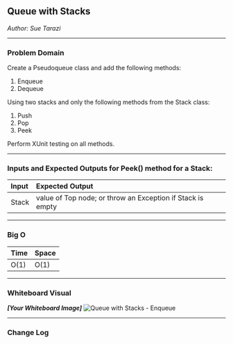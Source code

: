 ## Queue with Stacks
*Author: Sue Tarazi*

---

### Problem Domain

Create a Pseudoqueue class and add the following methods:
1. Enqueue 
1. Dequeue

Using two stacks and only the following methods from the Stack class:
1. Push
1. Pop
1. Peek

Perform XUnit testing on all methods.

---

### Inputs and Expected Outputs for Peek() method for a Stack:

| Input | Expected Output |
| :----------- | :----------- |
| Stack | value of Top node; or throw an Exception if Stack is empty |
 

---

### Big O


| Time | Space |
| :----------- | :----------- |
| O(1) | O(1) |


---


### Whiteboard Visual
***[Your Whiteboard Image]***
![Queue with Stacks - Enqueue]()


---

### Change Log
